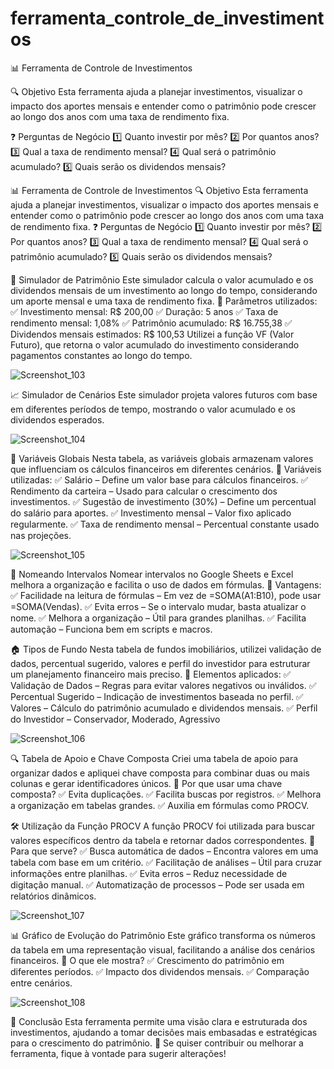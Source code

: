 # ferramenta_controle_de_investimentos

📊 Ferramenta de Controle de Investimentos

🔍 Objetivo
Esta ferramenta ajuda a planejar investimentos, visualizar o impacto dos aportes mensais e entender como o patrimônio pode crescer ao longo dos anos com uma taxa de rendimento fixa.

❓ Perguntas de Negócio
1️⃣ Quanto investir por mês?
2️⃣ Por quantos anos?
3️⃣ Qual a taxa de rendimento mensal?
4️⃣ Qual será o patrimônio acumulado?
5️⃣ Quais serão os dividendos mensais?


📊 Ferramenta de Controle de Investimentos
🔍 Objetivo
Esta ferramenta ajuda a planejar investimentos, visualizar o impacto dos aportes mensais e entender como o patrimônio pode crescer ao longo dos anos com uma taxa de rendimento fixa.
❓ Perguntas de Negócio
1️⃣ Quanto investir por mês?
2️⃣ Por quantos anos?
3️⃣ Qual a taxa de rendimento mensal?
4️⃣ Qual será o patrimônio acumulado?
5️⃣ Quais serão os dividendos mensais?


🏦 Simulador de Patrimônio
Este simulador calcula o valor acumulado e os dividendos mensais de um investimento ao longo do tempo, considerando um aporte mensal e uma taxa de rendimento fixa.
📌 Parâmetros utilizados:
✅ Investimento mensal: R$ 200,00
✅ Duração: 5 anos
✅ Taxa de rendimento mensal: 1,08%
✅ Patrimônio acumulado: R$ 16.755,38
✅ Dividendos mensais estimados: R$ 100,53
Utilizei a função VF (Valor Futuro), que retorna o valor acumulado do investimento considerando pagamentos constantes ao longo do tempo.

  
![Screenshot_103](https://github.com/user-attachments/assets/fb8a40b9-3240-4e34-b62c-65e844792336)


📈 Simulador de Cenários
Este simulador projeta valores futuros com base em diferentes períodos de tempo, mostrando o valor acumulado e os dividendos esperados.

![Screenshot_104](https://github.com/user-attachments/assets/21b0aea6-f4a6-4bdc-ba41-59dded1085c4)


🔧 Variáveis Globais
Nesta tabela, as variáveis globais armazenam valores que influenciam os cálculos financeiros em diferentes cenários.
📌 Variáveis utilizadas:
✅ Salário – Define um valor base para cálculos financeiros.
✅ Rendimento da carteira – Usado para calcular o crescimento dos investimentos.
✅ Sugestão de investimento (30%) – Define um percentual do salário para aportes.
✅ Investimento mensal – Valor fixo aplicado regularmente.
✅ Taxa de rendimento mensal – Percentual constante usado nas projeções.

![Screenshot_105](https://github.com/user-attachments/assets/a17b0522-958a-49e6-b7b0-857bb66800dd)



📌 Nomeando Intervalos
Nomear intervalos no Google Sheets e Excel melhora a organização e facilita o uso de dados em fórmulas.
📌 Vantagens:
✅ Facilidade na leitura de fórmulas – Em vez de =SOMA(A1:B10), pode usar =SOMA(Vendas).
✅ Evita erros – Se o intervalo mudar, basta atualizar o nome.
✅ Melhora a organização – Útil para grandes planilhas.
✅ Facilita automação – Funciona bem em scripts e macros.


🏠 Tipos de Fundo
Nesta tabela de fundos imobiliários, utilizei validação de dados, percentual sugerido, valores e perfil do investidor para estruturar um planejamento financeiro mais preciso.
📌 Elementos aplicados:
✅ Validação de Dados – Regras para evitar valores negativos ou inválidos.
✅ Percentual Sugerido – Indicação de investimentos baseada no perfil.
✅ Valores – Cálculo do patrimônio acumulado e dividendos mensais.
✅ Perfil do Investidor – Conservador, Moderado, Agressivo


![Screenshot_106](https://github.com/user-attachments/assets/887c1e75-73ba-40aa-bd8c-fe16761d426a)


  🔍 Tabela de Apoio e Chave Composta
Criei uma tabela de apoio para organizar dados e apliquei chave composta para combinar duas ou mais colunas e gerar identificadores únicos.
📌 Por que usar uma chave composta?
✅ Evita duplicações.
✅ Facilita buscas por registros.
✅ Melhora a organização em tabelas grandes.
✅ Auxilia em fórmulas como PROCV.

🛠️ Utilização da Função PROCV
A função PROCV foi utilizada para buscar valores específicos dentro da tabela e retornar dados correspondentes.
📌 Para que serve?
✅ Busca automática de dados – Encontra valores em uma tabela com base em um critério.
✅ Facilitação de análises – Útil para cruzar informações entre planilhas.
✅ Evita erros – Reduz necessidade de digitação manual.
✅ Automatização de processos – Pode ser usada em relatórios dinâmicos.


  ![Screenshot_107](https://github.com/user-attachments/assets/8640e284-fe94-460f-b1e3-c4d9b2f100fc)

📊 Gráfico de Evolução do Patrimônio
Este gráfico transforma os números da tabela em uma representação visual, facilitando a análise dos cenários financeiros.
📌 O que ele mostra?
✅ Crescimento do patrimônio em diferentes períodos.
✅ Impacto dos dividendos mensais.
✅ Comparação entre cenários.

![Screenshot_108](https://github.com/user-attachments/assets/70aa36fe-3885-4563-90e7-2ee1620ac8c5)

🎯 Conclusão
Esta ferramenta permite uma visão clara e estruturada dos investimentos, ajudando a tomar decisões mais embasadas e estratégicas para o crescimento do patrimônio.
🚀 Se quiser contribuir ou melhorar a ferramenta, fique à vontade para sugerir alterações!

